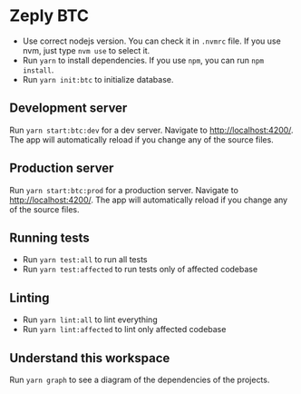 # Zeply BTC

- Use correct nodejs version. You can check it in `.nvmrc` file. If you use nvm, just type `nvm use` to select it.
- Run `yarn` to install dependencies. If you use `npm`, you can run `npm install`.
- Run `yarn init:btc` to initialize database.

## Development server

Run `yarn start:btc:dev` for a dev server. Navigate to <http://localhost:4200/>. The app will automatically reload if you change any of the source files.

## Production server

Run `yarn start:btc:prod` for a production server. Navigate to <http://localhost:4200/>. The app will automatically reload if you change any of the source files.

## Running tests

- Run `yarn test:all` to run all tests
- Run `yarn test:affected` to run tests only of affected codebase

## Linting

- Run `yarn lint:all` to lint everything
- Run `yarn lint:affected` to lint only affected codebase

## Understand this workspace

Run `yarn graph` to see a diagram of the dependencies of the projects.
